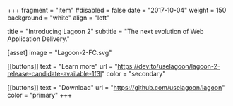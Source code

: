 +++
fragment = "item"
#disabled = false
date = "2017-10-04"
weight = 150
background = "white"
align = "left"

title = "Introducing Lagoon 2"
subtitle = "The next evolution of Web Application Delivery."

[asset]
  image = "Lagoon-2-FC.svg"

[[buttons]]
  text = "Learn more"
  url = "https://dev.to/uselagoon/lagoon-2-release-candidate-available-1f3l"
  color = "secondary"

[[buttons]]
  text = "Download"
  url = "https://github.com/uselagoon/lagoon"
  color = "primary"
+++
